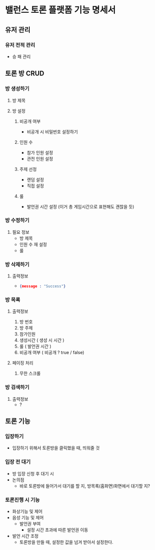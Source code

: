 # 밸런스 토론 플랫폼 기능 명세서



## 유저 관리



### 유저 전적 관리

- 승 패 관리



## 토론 방 CRUD



### 방 생성하기

1. 방 제목

2. 방 설정

   1. 비공개 여부

      - 비공개 시 비밀번호 설정하기

   2. 인원 수

      - 참가 인원 설정
      - 관전 인원 설정

   3. 주제 선정

      - 랜덤 설정
      - 직접 설정

   4. 룰

      - 발언권 시간 설정 (이거 총 게임시간으로 표현해도 괜찮을 듯)

      

### 방 수정하기

1. 필요 정보
   - 방 제목
   - 인원 수 재 설정
   - 룰



### 방 삭제하기

1. 출력정보

   - ```json
     {message : "Success"}
     ```

     

### 방 목록

1. 출력정보
   1. 방 번호
   2. 방 주제
   3. 참가인원
   4. 생성시간 ( 생성 시 시간 )
   5. 룰 ( 발언권 시간 )
   6. 비공개 여부 ( 비공개 ? true / false)

2. 페이징 처리
   1. 무한 스크롤



### 방 검색하기

1. 출력정보
   - ?



## 토론 기능



### 입장하기

- 입장하기 위해서 토론방을 클릭했을 때, 띄워줄 것



### 입장 전 대기

- 방 입장 신청 후 대기 시
- 논의점
  - 바로 토론방에 들어가서 대기를 할 지, 방목록(홈화면)화면에서 대기할 지?



### 토론진행 시 기능

- 화상기능 및 제어
- 음성 기능 및 제어
  - 발언권 부여
    - 설정 시간 초과에 따른 발언권 이동
- 발언 시간 조정
  - 토론방을 만들 때, 설정한 값을 넘겨 받아서 설정한다.

